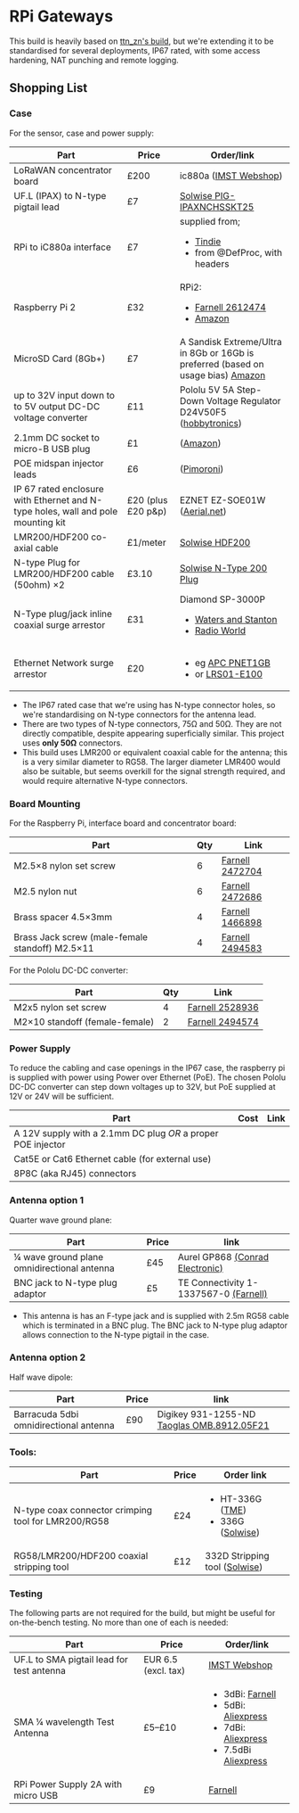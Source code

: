 # RPi Gateways

This build is heavily based on [ttn_zn's build](https://github.com/ttn-zh/ic880a-gateway),
but we're extending it to be standardised for several deployments, IP67 rated,
with some access hardening, NAT punching and remote logging.

## Shopping List

### Case

For the sensor, case and power supply:

Part                               | Price                 | Order/link
-----------------------------------|-----------------------|--------------------
LoRaWAN concentrator board         | £200                  | ic880a ([IMST Webshop](http://webshop.imst.de/ic880a-spi-lorawan-concentrator-868mhz.html))
UF.L (IPAX) to N-type pigtail lead | £7                    | [Solwise PIG-IPAXNCHSSKT25](http://www.solwise.co.uk/wireless-cable.htm)
RPi to iC880a interface            | £7                    | supplied from; <ul><li>[Tindie](https://www.tindie.com/products/gnz/imst-ic880a-lorawan-backplane/)</li><li>from @DefProc, with headers</li></ul>
Raspberry Pi 2                     | £32                   | RPi2: <ul><li>[Farnell 2612474](http://uk.farnell.com/raspberry-pi/rpi2-modb-v1-2/sbc-raspberry-pi-2-model-b-v1/dp/2612474)</li><li>[Amazon](http://amzn.to/2kUvuHh)</li>
MicroSD Card (8Gb+)                | £7                    | A Sandisk Extreme/Ultra in 8Gb or 16Gb is preferred (based on usage bias) [Amazon](https://www.amazon.co.uk/gp/product/B012VKUSIA)
up to 32V input down to to 5V  output DC-DC voltage converter | £11 | Pololu 5V 5A Step-Down Voltage Regulator D24V50F5 ([hobbytronics](http://www.hobbytronics.co.uk/d24v50f5-5v-step-down-regulator))
2.1mm DC socket to micro-B USB plug | £1 | ([Amazon](https://www.amazon.co.uk/gp/product/B01K1TR7HS/))
POE midspan injector leads         | £6 | ([Pimoroni](https://shop.pimoroni.com/products/passive-poe-cable-set))
IP 67 rated enclosure with Ethernet and N-type holes, wall and pole mounting kit | £20 (plus £20 p&p) | EZNET EZ-SOE01W ([Aerial.net](http://www.aerial.net/shop/product/39/1102/ezynet-outdoor-enclosure-1-ethernet.html))
LMR200/HDF200 co-axial cable       | £1/meter | [Solwise HDF200](http://www.solwise.co.uk/wireless_connectorssundries.htm)
N-type Plug for LMR200/HDF200 cable (50ohm) ×2 | £3.10 | [Solwise N-Type 200 Plug](http://www.solwise.co.uk/wireless_connectorssundries.htm)
N-Type plug/jack inline coaxial surge arrestor | £31 | Diamond SP-3000P <ul><li>[Waters and Stanton](http://hamradiostore.co.uk/diamond-sp-3000p-lightning-arrester.html)</li><li>[Radio World](http://www.radioworld.co.uk/static_discharge_protector/diamond-sp-3000p-lightning-surge-arrester-dc-3000-mhz-400w-pep-n-type-plug-to-n-type-socket)</li></ul>
Ethernet Network surge arrestor    | £20 | <ul><li>eg [APC PNET1GB](http://amzn.to/2kzWMq8)</li><li>or [LRS01-E100](http://amzn.to/2m9gVjl)</li></ul>

 * The IP67 rated case that we're using has N-type connector holes, so we're
standardising on N-type connectors for the antenna lead.
 * There are two types of N-type connectors, 75Ω and 50Ω. They are not directly
compatible, despite appearing superficially similar. This project uses
**only 50Ω** connectors.
 * This build uses LMR200 or equivalent coaxial cable for the antenna; this
 is a very similar diameter to RG58. The larger diameter LMR400 would also be
 suitable, but seems overkill for the signal strength required, and would
 require alternative N-type connectors.

### Board Mounting

For the Raspberry Pi, interface board and concentrator board:

Part | Qty | Link
-----|-----|-----
M2.5×8 nylon set screw | 6 | [Farnell 2472704](http://uk.farnell.com/duratool/dtrnse-1207-m2-5-8/set-screw-slotted-cheese-m2-5/dp/2472704)
M2.5 nylon nut | 6 | [Farnell 2472686](http://uk.farnell.com/duratool/dtrnne-34814-m2-5/nut-nylon-full-d-chamfer-m2-5/dp/2472686)
Brass spacer 4.5×3mm | 4 | [Farnell 1466898](http://uk.farnell.com/ettinger/05-52-033/spacer-2-5-4-5x3-ni/dp/1466898)
Brass Jack screw (male-female standoff) M2.5×11 | 4 | [Farnell 2494583](http://uk.farnell.com/ettinger/05-12-113/standoff-hex-m-f-brass-11mm-m2/dp/2494583)

For the Pololu DC-DC converter:

Part | Qty | Link
-----|-----|-----
M2x5 nylon set screw | 4 | [Farnell 2528936](http://uk.farnell.com/unbranded/mrpm020005cb/screw-pan-head-pz-m2-x-5mm-pk50/dp/2528936)
M2×10 standoff (female-female) | 2 | [Farnell 2494574](http://uk.farnell.com/ettinger/05-01-103/standoff-hex-female-brass-10mm/dp/2494574)

### Power Supply

To reduce the cabling and case openings in the IP67 case, the raspberry pi is
supplied with power using Power over Ethernet (PoE). The chosen Pololu DC-DC
converter can step down voltages up to 32V, but PoE supplied at 12V or 24V
will be sufficient.

Part | Cost | Link
-----|------|-----
A 12V supply with a 2.1mm DC plug *OR* a proper POE injector | |
Cat5E or Cat6 Ethernet cable (for external use) | |
8P8C (aka RJ45) connectors | |

### Antenna option 1

Quarter wave ground plane:

Part | Price | link
-----|-------|------
¼ wave ground plane omnidirectional antenna | £45 | Aurel GP868 [(Conrad Electronic)](http://www.conrad-electronic.co.uk/ce/en/product/190123/Aurel-650200599-GP-868-Ground-Plane-Antenna-Assembly-kit-NA)
BNC jack to N-type plug adaptor | £5 | TE Connectivity 1-1337567-0 [(Farnell)](http://uk.farnell.com/webapp/wcs/stores/servlet/ProductDisplay?partNumber=1205981)

 * This antenna is has an F-type jack and is supplied with 2.5m RG58 cable
which is terminated in a BNC plug. The BNC jack to N-type plug adaptor allows connection
to the N-type pigtail in the case.

### Antenna option 2

Half wave dipole:

Part | Price | link
-----|-------|-----
Barracuda 5dbi omnidirectional antenna | £90 | Digikey 931-1255-ND [Taoglas OMB.8912.05F21](http://www.digikey.co.uk/products/en?keywords=OMB.8912.05F21)

### Tools:

Part | Price | Order link
-----|-------|-----------
N-type coax connector crimping tool for LMR200/RG58 | £24 | <ul><li>HT-336G ([TME](http://www.tme.eu/en/details/ht-336g/crimping-tools-for-hf-connectors/))</li><li>336G ([Solwise](http://www.solwise.co.uk/wireless_sundries.htm))</li></ul>
RG58/LMR200/HDF200 coaxial stripping tool | £12 | 332D Stripping tool ([Solwise](http://www.solwise.co.uk/wireless_sundries.htm))

### Testing

The following parts are not required for the build, but might be useful for
on-the-bench testing. No more than one of each is needed:

Part                             | Price                 | Order/link
---------------------------------|-----------------------|--------------------
UF.L to SMA pigtail lead for test antenna  | EUR 6.5 (excl. tax)   | [IMST Webshop](http://webshop.imst.de/pigtail-for-ic880a-spi-and-ic880a-usb.html)
SMA ¼ wavelength Test Antenna    | £5–£10      | <ul><li>3dBi: [Farnell](http://uk.farnell.com/rf-solutions/ant-8whip3h-sma/ant-868mhz-peitsche-gelenk-sma/dp/2305899)</li><li>5dBi: [Aliexpress](http://www.aliexpress.com/item/Free-shipping-customized-best-performance-High-Gain-5dBi-GSM-868mhz-900-1800mhz-magnetic-base-antenna/32592017287.html)</li><li>7dBi: [Aliexpress](http://www.aliexpress.com/store/product/868MHZ-915MHZ-GSM-3G-antenna-small-sucker-7dbi-aerial-3meters-SMA-male-2/1859567_32512220307.html)</li><li>7.5dBi [Aliexpress](http://www.aliexpress.com/item/868MHz-Antenna-7-5dBi-Gain/1870152812.html)</li>
RPi Power Supply 2A with micro USB   | £9              | [Farnell](http://uk.farnell.com/stontronics/t5454dv/netzteil-raspberry-pi-5v-2a-micro/dp/2427498)
